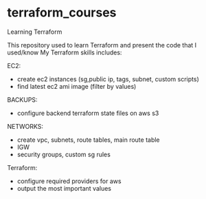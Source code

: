 # terraform_courses
Learning Terraform

This repository used to learn Terraform and present the code that I used/know
My Terraform skills includes:

EC2:
- create ec2 instances (sg,public ip, tags, subnet, custom scripts)
- find latest ec2 ami image (filter by values)

BACKUPS:
- configure backend terraform state files on aws s3

NETWORKS:
- create vpc, subnets, route tables, main route table
- IGW
- security groups, custom sg rules
 
Terraform:
- configure required providers for aws 
- output the most important values
